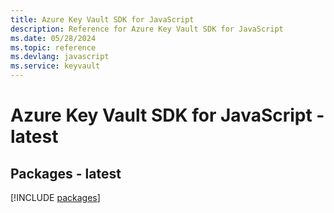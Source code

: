 ```yaml
---
title: Azure Key Vault SDK for JavaScript
description: Reference for Azure Key Vault SDK for JavaScript
ms.date: 05/28/2024
ms.topic: reference
ms.devlang: javascript
ms.service: keyvault
---
```

# Azure Key Vault SDK for JavaScript - latest
## Packages - latest
[!INCLUDE [packages](key-vault-index.md)]